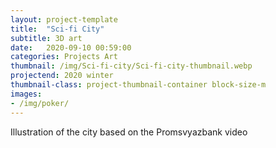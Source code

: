 ```yaml
---
layout: project-template
title:  "Sci-fi City"
subtitle: 3D art
date:   2020-09-10 00:59:00
categories: Projects Art
thumbnail: /img/Sci-fi-city/Sci-fi-city-thumbnail.webp
projectend: 2020 winter
thumbnail-class: project-thumbnail-container block-size-m
images:
- /img/poker/
---
```

Illustration of the city based on the Promsvyazbank video